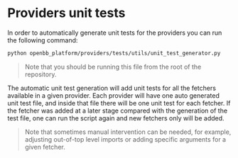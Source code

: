 # Providers unit tests

In order to automatically generate unit tests for the providers you can run the following command:

```bash
python openbb_platform/providers/tests/utils/unit_test_generator.py
```

> Note that you should be running this file from the root of the repository.

The automatic unit test generation will add unit tests for all the fetchers available in a given provider.
Each provider will have one auto generated unit test file, and inside that file there will be one unit test for each fetcher.
If the fetcher was added at a later stage compared with the generation of the test file, one can run the script again and new fetchers only will be added.

> Note that sometimes manual intervention can be needed, for example, adjusting out-of-top level imports or adding specific arguments for a given fetcher.
